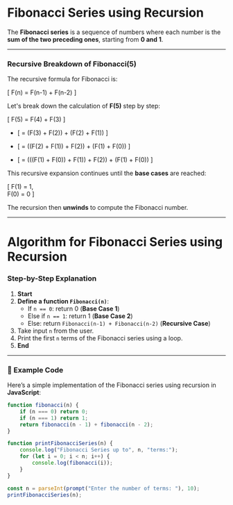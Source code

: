 # Fibonacci Series using Recursion

The **Fibonacci series** is a sequence of numbers where each number is the **sum of the two preceding ones**, starting from **0 and 1**.

---

###  Recursive Breakdown of Fibonacci(5)

The recursive formula for Fibonacci is:

\[
F(n) = F(n-1) + F(n-2)
\]

Let's break down the calculation of **F(5)** step by step:

\[
F(5) = F(4) + F(3)
\]

- \[
= (F(3) + F(2)) + (F(2) + F(1))
\]

- \[
= ((F(2) + F(1)) + F(2)) + (F(1) + F(0))
\]

- \[
= (((F(1) + F(0)) + F(1)) + F(2)) + (F(1) + F(0))
\]

This recursive expansion continues until the **base cases** are reached:

\[
F(1) = 1, <br> F(0) = 0
\]

The recursion then **unwinds** to compute the Fibonacci number.

---

# Algorithm for Fibonacci Series using Recursion

### Step-by-Step Explanation

1. **Start**
2. **Define a function `Fibonacci(n)`**:
   - If `n == 0`: return 0 (**Base Case 1**)
   - Else if `n == 1`: return 1 (**Base Case 2**)
   - Else: return `Fibonacci(n-1) + Fibonacci(n-2)` (**Recursive Case**)
3. Take input `n` from the user.
4. Print the first `n` terms of the Fibonacci series using a loop.
5. **End**

---

### 📌 Example Code

Here’s a simple implementation of the Fibonacci series using recursion in **JavaScript**:

```javascript
function fibonacci(n) {
    if (n === 0) return 0; 
    if (n === 1) return 1; 
    return fibonacci(n - 1) + fibonacci(n - 2); 
}

function printFibonacciSeries(n) {
    console.log("Fibonacci Series up to", n, "terms:");
    for (let i = 0; i < n; i++) {
        console.log(fibonacci(i));
    }
}

const n = parseInt(prompt("Enter the number of terms: "), 10);
printFibonacciSeries(n);
